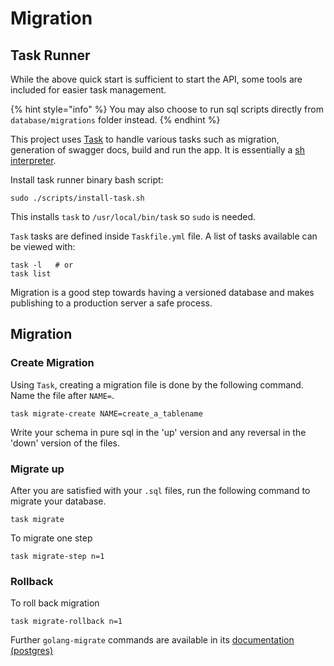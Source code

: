# Migration

## Task Runner

While the above quick start is sufficient to start the API, some tools are included for easier task management.

{% hint style="info" %}
You may also choose to run sql scripts directly from `database/migrations` folder instead.
{% endhint %}

This project uses [Task](https://github.com/go-task/task) to handle various tasks such as migration, generation of swagger docs, build and run the app. It is essentially a [sh interpreter](https://github.com/mvdan/sh).

Install task runner binary bash script:

```text
sudo ./scripts/install-task.sh
```

This installs `task` to `/usr/local/bin/task` so `sudo` is needed.

`Task` tasks are defined inside `Taskfile.yml` file. A list of tasks available can be viewed with:

```text
task -l   # or
task list
```

Migration is a good step towards having a versioned database and makes publishing to a production server a safe process.

## Migration

### Create Migration

Using `Task`, creating a migration file is done by the following command. Name the file after `NAME=`.

```text
task migrate-create NAME=create_a_tablename
```

Write your schema in pure sql in the 'up' version and any reversal in the 'down' version of the files.

### Migrate up

After you are satisfied with your `.sql` files, run the following command to migrate your database.

```text
task migrate
```

To migrate one step

```text
task migrate-step n=1
```

### Rollback

To roll back migration

```text
task migrate-rollback n=1
```

Further `golang-migrate` commands are available in its [documentation \(postgres\)](https://github.com/golang-migrate/migrate/blob/master/database/postgres/TUTORIAL.md)

